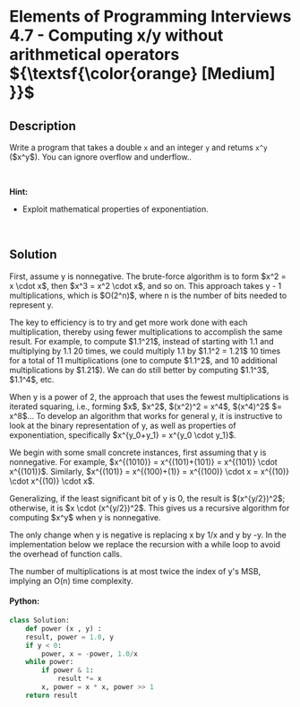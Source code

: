 # Elements of Programming Interviews 4.7 - Computing x/y without arithmetical operators          ${\textsf{\color{orange} [Medium] }}$


## Description

<p>Write a program that takes a double <code>x</code> and an integer <code>y</code> and retums <code>x^y</code> ($x^y$). You can ignore overflow and underflow..</p>

<p>&nbsp;</p>
<p><strong>Hint:</strong></p>

<ul>
	<li> Exploit mathematical properties of exponentiation. </li>
</ul>

<br/>

## Solution

<p> First, assume y is nonnegative. The brute-force algorithm is to form $x^2 = x \cdot x$, then $x^3 = x^2 \cdot x$, and so on. This approach takes y - 1 multiplications, which is $O(2^n)$, where n is the number of bits needed to represent y. </p>

<p> The key to efficiency is to try and get more work done with each multiplication, thereby using fewer multiplications to accomplish the same result. For example, to compute $1.1^21$, instead of starting with 1.1 and multiplying by 1.1 20 times, we could multiply 1.1 by $1.1^2 = 1.21$ 10 times for a total of 11 multiplications (one to compute $1.1^2$, and 10 additional multiplications by $1.21$). We can do still better by computing $1.1^3$, $1.1^4$, etc. </p>
	
<p> When y is a power of 2, the approach that uses the fewest multiplications is iterated squaring, i.e., forming $x$, $x^2$, $(x^2)^2 = x^4$, $(x^4)^2$ $= x^8$... To develop an algorithm that works for general y, it is instructive to look at the binary representation of y, as well as properties of exponentiation, specifically $x^{y_0+y_1} = x^{y_0 \cdot y_1}$. </p>
	
<p> We begin with some small concrete instances, first assuming that y is nonnegative. For example, $x^{(1010)} = x^{(101)+(101)} = x^{(101)} \cdot x^{(101)}$. Similarly, $x^{(101)} = x^{(100)+(1)} = x^{(100)} \cdot x = x^{(10)} \cdot x^{(10)} \cdot x$. </p>
<p> Generalizing, if the least significant bit of y is 0, the result is $(x^{y/2})^2$; otherwise, it is $x \cdot (x^{y/2})^2$. This gives us a recursive algorithm for computing $x^y$ when y is nonnegative. </p> 
	
<p> The only change when y is negative is replacing x by 1/x and y by -y. In the implementation below we replace the recursion with a while loop to avoid the overhead of function calls. <p> 

<p> The number of multiplications is at most twice the index of y's MSB, implying an O(n) time complexity. <p>

<!-- tabs:start -->

#### Python:
```python
class Solution:
    def power (x , y) :
	result, power = 1.0, y
	if y < 0:
		power, x = -power, 1.0/x
	while power:
		if power & 1:
			result *= x
		x, power = x * x, power >> 1
	return result
```

<!-- tabs:end -->

<!-- end -->
